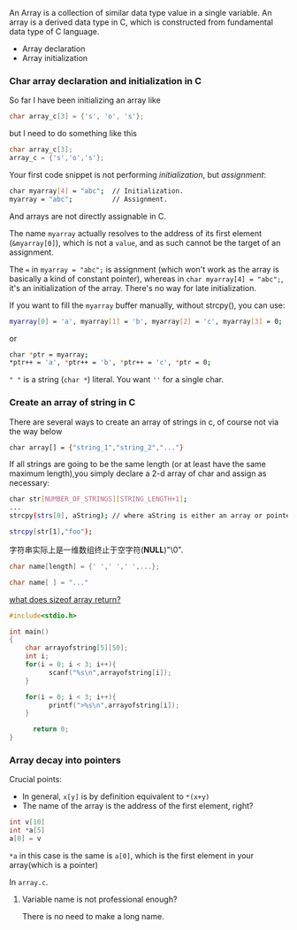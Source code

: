 An Array is a collection of similar data type value in a single variable. An array is a derived data type in C, which is constructed from fundamental data type of C language.

* Array declaration
* Array initialization

### Char array declaration and initialization in C
So far I have been initializing an array like
```c
char array_c[3] = {'s', 'o', 's'};
```
but I need to do something like this
```c
char array_c[3];
array_c = {'s','o','s'};
```
Your first code snippet is not performing *initialization*, but *assignment*:

```sh    
char myarray[4] = "abc";  // Initialization.
myarray = "abc";          // Assignment.
```
And arrays are not directly assignable in C.

The name `myarray` actually resolves to the address of its first element (`&myarray[0]`), which is not a `value`, and as such cannot be the target of an assignment.

The `=` in `myarray = "abc";` is assignment (which won't work as the array is basically a kind of constant pointer), whereas in `char myarray[4] = "abc";`, it's an initialization of the array. There's no way for late initialization.

If you want to fill the `myarray` buffer manually, without strcpy(), you can use:
```sh
myarray[0] = 'a', myarray[1] = 'b', myarray[2] = 'c', myarray[3] = 0;
```
or
```sh
char *ptr = myarray;
*ptr++ = 'a', *ptr++ = 'b', *ptr++ = 'c', *ptr = 0;
```

`" "` is a string (`char *`) literal. You want `''` for a single char.

### Create an array of string in C
There are several ways to create an array of strings in c, of course not via the way below
```sh
char array[] = {"string_1","string_2","..."}
```
If all strings are going to be the same length (or at least have the same maximum length),you simply declare a 2-d array of char and assign as necessary:
```sh
char str[NUMBER_OF_STRINGS][STRING_LENGTH+1];
...
strcpy(strs[0], aString); // where aString is either an array or pointer to char

strcpy[str[1],"foo");
```

字符串实际上是一维数组终止于空字符(**NULL**)"\0".
```c
char name[length] = {' ',' ',' ',...};

char name[ ] = "..."
```

[what does sizeof array return?](https://stackoverflow.com/questions/15177420/what-does-sizeofarray-return)

```c
#include<stdio.h>

int main()
{
    char arrayofstring[5][50];
    int i;
    for(i = 0; i < 3; i++){
	      scanf("%s\n",arrayofstring[i]);
    }

    for(i = 0; i < 3; i++){
	      printf(">%s\n",arrayofstring[i]);
    }

	  return 0;
}
```

### Array decay into pointers

Crucial points:

* In general, `x[y]` is by definition equivalent to `*(x+y)`
* The name of the array is the address of the first element, right?
```c
int v[10]
int *a[5]
a[0] = v
```
`*a` in this case is the same is `a[0]`, which is the first element in your array(which is a pointer)

In `array.c`.


1. Variable name is not professional enough?

   There is no need to make a long name.
